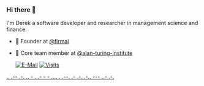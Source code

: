 ### Hi there 👋
I'm Derek a software developer and researcher in management science and finance. 

- 🧭 Founder at [@firmai](https://github.com/firmai) 

- 👥 Core team member at [@alan-turing-institute](https://github.com/alan-turing-institute)

  [![E-Mail](https://img.shields.io/badge/email-reveal-2a8?style=flat-square&logo=gmail&logoColor=white)](https://mailhide.io/e/3ZNzb8gi)
  [![Visits](https://komarev.com/ghpvc/?username=firmai&logo=GitHub&label=github%20visits&color=336699&logoColor=white&style=flat-square)](https://github.com/firmai)

[..    .-- .-. .. - .    .- -    - .... .    .--. .- .-. .-.. --- ..- .-.](https://theparlour.substack.com/)
                            


